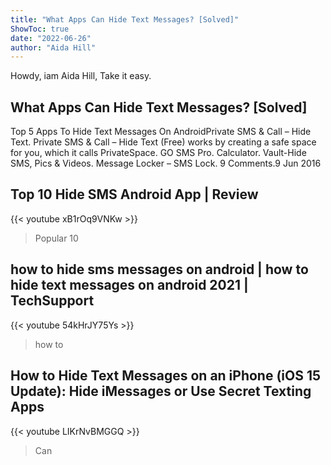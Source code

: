 ```yaml
---
title: "What Apps Can Hide Text Messages? [Solved]"
ShowToc: true 
date: "2022-06-26"
author: "Aida Hill" 
---
```


Howdy, iam Aida Hill, Take it easy.
## What Apps Can Hide Text Messages? [Solved]
Top 5 Apps To Hide Text Messages On AndroidPrivate SMS & Call – Hide Text. Private SMS & Call – Hide Text (Free) works by creating a safe space for you, which it calls PrivateSpace. 
 GO SMS Pro. 
 Calculator. 
 Vault-Hide SMS, Pics & Videos. 
 Message Locker – SMS Lock. 
 9 Comments.9 Jun 2016

## Top 10 Hide SMS Android App | Review
{{< youtube xB1rOq9VNKw >}}
>Popular 10 

## how to hide sms messages on android | how to hide text messages on android 2021 | TechSupport
{{< youtube 54kHrJY75Ys >}}
>how to 

## How to Hide Text Messages on an iPhone (iOS 15 Update): Hide iMessages or Use Secret Texting Apps
{{< youtube LIKrNvBMGGQ >}}
>Can

